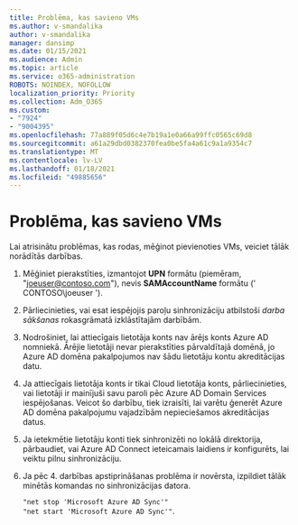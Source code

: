 ```yaml
---
title: Problēma, kas savieno VMs
ms.author: v-smandalika
author: v-smandalika
manager: dansimp
ms.date: 01/15/2021
ms.audience: Admin
ms.topic: article
ms.service: o365-administration
ROBOTS: NOINDEX, NOFOLLOW
localization_priority: Priority
ms.collection: Adm_O365
ms.custom:
- "7924"
- "9004395"
ms.openlocfilehash: 77a889f05d6c4e7b19a1e0a66a99ffc0565c69d8
ms.sourcegitcommit: a61a29dbd0382370fea0be5fa4a61c9a1a9354c7
ms.translationtype: MT
ms.contentlocale: lv-LV
ms.lasthandoff: 01/18/2021
ms.locfileid: "49885656"
---
```

# <a name="issue-joining-vms"></a>Problēma, kas savieno VMs

Lai atrisinātu problēmas, kas rodas, mēģinot pievienoties VMs, veiciet tālāk norādītās darbības.

1. Mēģiniet pierakstīties, izmantojot **UPN** formātu (piemēram, "joeuser@contoso.com"), nevis **SAMAccountName** formātu (' CONTOSO\joeuser ').
2. Pārliecinieties, vai esat iespējojis paroļu sinhronizāciju atbilstoši *darba sākšanas* rokasgrāmatā izklāstītajām darbībām.
3. Nodrošiniet, lai attiecīgais lietotāja konts nav ārējs konts Azure AD nomniekā. Ārējie lietotāji nevar pierakstīties pārvaldītajā domēnā, jo Azure AD domēna pakalpojumos nav šādu lietotāju kontu akreditācijas datu.
4. Ja attiecīgais lietotāja konts ir tikai Cloud lietotāja konts, pārliecinieties, vai lietotāji ir mainījuši savu paroli pēc Azure AD Domain Services iespējošanas. Veicot šo darbību, tiek izraisīti, lai varētu ģenerēt Azure AD domēna pakalpojumu vajadzībām nepieciešamos akreditācijas datus.
5. Ja ietekmētie lietotāju konti tiek sinhronizēti no lokālā direktorija, pārbaudiet, vai Azure AD Connect ieteicamais laidiens ir konfigurēts, lai veiktu pilnu sinhronizāciju.
6. Ja pēc 4. darbības apstiprināšanas problēma ir novērsta, izpildiet tālāk minētās komandas no sinhronizācijas datora.
 
     `"net stop 'Microsoft Azure AD Sync'"`  
     `"net start 'Microsoft Azure AD Sync'"`.